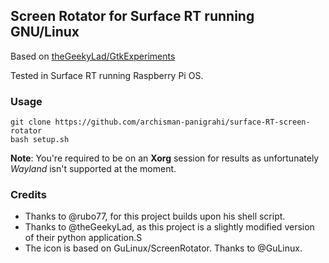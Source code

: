 ## Screen Rotator for Surface RT running GNU/Linux

Based on [theGeekyLad/GtkExperiments](https://github.com/theGeekyLad/GtkExperiments)

Tested in Surface RT running Raspberry Pi OS.
### Usage

```
git clone https://github.com/archisman-panigrahi/surface-RT-screen-rotator
bash setup.sh
```


**Note**: You're required to be on an **Xorg** session for results as unfortunately _Wayland_ isn't supported at the moment.

### Credits

- Thanks to @rubo77, for this project builds upon his shell script.
- Thanks to @theGeekyLad, as this project is a slightly modified version of their python application.S
- The icon is based on GuLinux/ScreenRotator. Thanks to @GuLinux.
